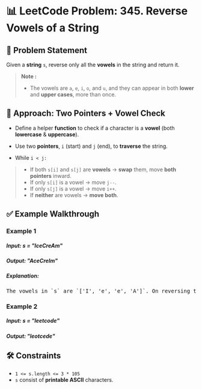 # 📊 LeetCode Problem: 345. Reverse Vowels of a String


## 🧩 Problem Statement

Given a **string** `s`, reverse only all the **vowels** in the string and return it.

> **Note :**
> - The vowels are `a`, `e`, `i`, `o`, and `u`, and they can appear in both **lower** and **upper cases**, more than once.



## 🧠 Approach: Two Pointers + Vowel Check

- Define a helper **function** to check if a character is a **vowel** (both **lowercase** & **uppercase**).

- Use two **pointers**, `i` (start) and `j` (end), to **traverse** the string.

- While `i < j:`

> - If both `s[i]` and `s[j]` are **vowels** → **swap** them, move **both pointers** inward.
> - If only `s[i]` is a vowel → move `j--`.
> - If only `s[j]` is a vowel → move `i++`.
> - If **neither** are vowels → **move both**.



## ✅ Example Walkthrough

### Example 1

##### Input: s = "IceCreAm"
##### Output: "AceCreIm"

##### Explanation:
<pre>
The vowels in `s` are `['I', 'e', 'e', 'A']`. On reversing the vowels , `s` becomes "AceCreIm".
</pre>


### Example 2

##### Input: s = "leetcode"
##### Output: "leotcede"



## 🛠️ Constraints

- `1 <= s.length <= 3 * 105`
- `s` consist of **printable ASCII** characters.
